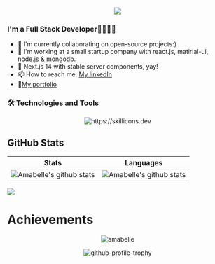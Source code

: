 <h1 align="center">
  <a href="https://git.io/typing-svg">
    <img src="https://readme-typing-svg.herokuapp.com/?lines=Hello,+There!+👋;I'm+Amabelle+👩‍💻;Nice+to+meet+you!&center=true&size=30">
  </a>
</h1>

### I'm a Full Stack Developer👩‍💻🧚‍♀️

- 👯 I'm currently collaborating on open-source projects:)
- 🌠 I'm working at a small startup company with react.js, matirial-ui, node.js & mongodb.
- 💖 Next.js 14 with stable server components, yay! 
- 📫 How to reach me: [My linkedIn](https://www.linkedin.com/in/amabelle-trachtenberg/)
- 🌼[My portfolio](https://blog-portfolio-amabelles.vercel.app)

### 🛠 Technologies and Tools
  
<p align="center" style="width:100%">
  <img src="https://skillicons.dev/icons?i=js,ts,express,nodejs,react,next,nest,mongodb,mysql,postgres,postman,firebase,vue,redux,jest,docker,html,css,sass,styledcomponents,tailwind,git,github,md,vscode,figma,heroku,netlify,discord,stackoverflow&perline=10&theme=radical" alt="https://skillicons.dev" />  
</p>

## GitHub Stats
| Stats                                                                                 | Languages                           |
|---------------------------------------------------------------------------------------|-------------------------------------|
| ![Amabelle's github stats](https://github-readme-stats.vercel.app/api?username=amabelleS&show_icons=true&theme=radical&include_all_commits=true)              | ![Amabelle's github stats](https://github-readme-stats.vercel.app/api/top-langs/?username=amabelleS&theme=radical&layout=compact) |

<img src="https://github-readme-streak-stats.herokuapp.com/?user=amabelleS&theme=radical"></img>

# Achievements
<p align="center">
  <img src="https://github.com/amabelleS/amabelleS/assets/45571546/98b15cce-1096-4a59-9a88-3277f4b3c7d8&theme=radical&show_icons=true&locale=en" alt="amabelle" />
</p>
<p align="center">
  <img src="https://github-profile-trophy.vercel.app/?username=amabelleS&no-bg=true&margin-w=15&theme=radical&column=5" alt="github-profile-trophy" />
</p>

<!--
![image](https://github.com/amabelleS/amabelleS/assets/45571546/98b15cce-1096-4a59-9a88-3277f4b3c7d8)

![@amabelles's Holopin badges](https://github.com/amabelleS/amabelleS/assets/45571546/93f61a8e-485f-493f-905a-8b660166f42c)
---
![trophy](https://github-profile-trophy.vercel.app/?username=amabelleS&theme=onedark)](https://github.com/ryo-ma/github-profile-trophy)

[![@amabelles's Holopin badges](https://holopin.me/amabelles)](https://holopin.io/@amabelles) --
